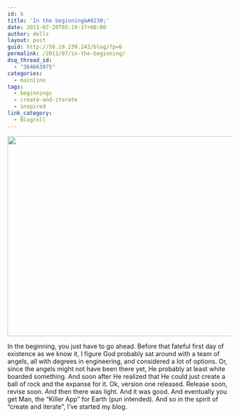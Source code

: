 ```yaml
---
id: 6
title: 'In the beginning&#8230;'
date: 2011-07-20T05:19:17+00:00
author: dells
layout: post
guid: http://50.19.239.242/blog/?p=6
permalink: /2011/07/in-the-beginning/
dsq_thread_id:
  - "364663975"
categories:
  - mainline
tags:
  - beginnings
  - create-and-iterate
  - inspired
link_category:
  - Blogroll
---
```

[<img src="http://50.19.239.242/blog/wp-content/uploads/2011/07/sunrise.jpg" alt="" title="The Beginning" width="600" height="450" class="aligncenter size-full wp-image-13" />](http://50.19.239.242/blog/wp-content/uploads/2011/07/sunrise.jpg)

In the beginning, you just have to go ahead. Before that fateful first day of existence as we know it, I figure God probably sat around with a team of angels, all with degrees in engineering, and considered a lot of options. Or, since the angels might not have been there yet, He probably at least white boarded something. And soon after He realized that He could just create a ball of rock and the expanse for it. Ok, version one released. Release soon, revise soon. And then there was light. And it was good. And eventually you get Man, the &#8220;Killer App&#8221; for Earth (pun intended). And so in the spirit of &#8220;create and iterate&#8221;, I&#8217;ve started my blog.
